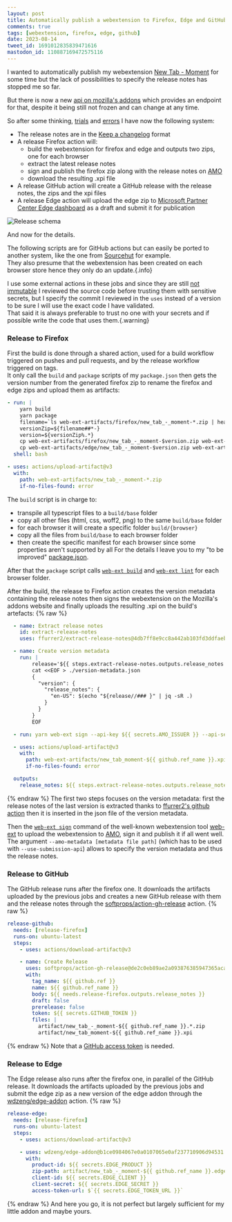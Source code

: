 ```yaml
---
layout: post
title: Automatically publish a webextension to Firefox, Edge and GitHub
comments: true
tags: [webextension, firefox, edge, github]
date: 2023-08-14
tweet_id: 1691012835839471616
mastodon_id: 110887169472575116
---
```


I wanted to automatically publish my webextension [New Tab - Moment](https://github.com/laedit/new-tab-moment) for some time but the lack of possibilities to specify the release notes has stopped me so far.

But there is now a new [api on mozilla's addons](https://addons-server.readthedocs.io/en/latest/topics/api/addons.html) which provides an endpoint for that, despite it being still not frozen and can change at any time.  

So after some thinking, [trials](https://github.com/mozilla/web-ext/issues/2686) and [errors](https://github.com/mozilla/web-ext/issues/2691) I have now the following system:

- The release notes are in the [Keep a changelog](https://keepachangelog.com) format
- A release Firefox action will:
  - build the webextension for firefox and edge and outputs two zips, one for each browser
  - extract the latest release notes
  - sign and publish the firefox zip along with the release notes on [AMO](https://addons.mozilla.org/)
  - download the resulting .xpi file
- A release GitHub action will create a GitHub release with the release notes, the zips and the xpi files
- A release Edge action will upload the edge zip to [Microsoft Partner Center Edge dashboard](https://partner.microsoft.com/en-us/dashboard/microsoftedge/overview) as a draft and submit it for publication

![Release schema](/resources/automatically-publish-webextension-to-firefox-edge-and-github/Release-schema.png)

And now for the details.

The following scripts are for GitHub actions but can easily be ported to another system, like the one from [Sourcehut](https://sourcehut.org/) for example.  
They also presume that the webextension has been created on each browser store hence they only do an update.{.info}

I use some external actions in these jobs and since they are still [not immutable](https://github.com/github/roadmap/issues/592) I reviewed the source code before trusting them with sensitive secrets, but I specify the commit I reviewed in the `uses` instead of a version to be sure I will use the exact code I have validated.  
That said it is always preferable to trust no one with your secrets and if possible write the code that uses them.{.warning}

### Release to Firefox
First the build is done through a shared action, used for a build workflow triggered on pushes and pull requests, and by the release workflow triggered on tags.  
It only call the `build` and `package` scripts of my `package.json` then gets the version number from the generated firefox zip to rename the firefox and edge zips and upload them as artifacts:

```yml
- run: |
    yarn build
    yarn package
    filename=`ls web-ext-artifacts/firefox/new_tab_-_moment-*.zip | head`
    versionZip=${filename##*-}
    version=${versionZip%.*}
    cp web-ext-artifacts/firefox/new_tab_-_moment-$version.zip web-ext-artifacts/new_tab_-_moment-$version.firefox.zip
    cp web-ext-artifacts/edge/new_tab_-_moment-$version.zip web-ext-artifacts/new_tab_-_moment-$version.edge.zip
  shell: bash

- uses: actions/upload-artifact@v3
  with:
    path: web-ext-artifacts/new_tab_-_moment-*.zip
    if-no-files-found: error
```

The `build` script is in charge to:
- transpile all typescript files to a `build/base` folder
- copy all other files (html, css, woff2, png) to the same `build/base` folder
- for each browser it will create a specific folder `build/{browser}`
- copy all the files from `build/base` to each browser folder
- then create the specific manifest for each browser since some properties aren't supported by all
For the details I leave you to my "to be improved" [package.json](https://github.com/laedit/new-tab-moment/blob/master/package.json).

After that the `package` script calls [`web-ext build`](https://extensionworkshop.com/documentation/develop/web-ext-command-reference/#web-ext-build) and [`web-ext lint`](https://extensionworkshop.com/documentation/develop/web-ext-command-reference/#web-ext-lint) for each browser folder.

After the build, the release to Firefox action creates the version metadata containing the release notes then signs the webextension on the Mozilla's addons website and finally uploads the resulting .xpi on the build's artefacts:
{% raw %}
```yml
  - name: Extract release notes
    id: extract-release-notes
    uses: ffurrer2/extract-release-notes@4db7ff8e9cc8a442ab103fd3ddfaebd0f8f36e4c

  - name: Create version metadata
    run: |
        release='${{ steps.extract-release-notes.outputs.release_notes }}'
        cat <<EOF > ./version-metadata.json
        {
          "version": {
            "release_notes": {
              "en-US": $(echo "${release//### }" | jq -sR .)
            }
          }
        }
        EOF

  - run: yarn web-ext sign --api-key ${{ secrets.AMO_ISSUER }} --api-secret ${{ secrets.AMO_SECRET }} --use-submission-api --channel=listed --source-dir build/firefox --amo-metadata ./version-metadata.json

  - uses: actions/upload-artifact@v3
    with:
      path: web-ext-artifacts/new_tab_moment-${{ github.ref_name }}.xpi
      if-no-files-found: error

  outputs:
    release_notes: ${{ steps.extract-release-notes.outputs.release_notes }}
```
{% endraw %}
The first two steps focuses on the version metadata: first the release notes of the last version is extracted thanks to [ffurrer2's github action](https://github.com/ffurrer2/extract-release-notes/) then it is inserted in the json file of the version metadata.

Then the [`web-ext sign`](https://extensionworkshop.com/documentation/develop/web-ext-command-reference/#web-ext-sign) command of the well-known webextension tool [web-ext](https://extensionworkshop.com/documentation/develop/getting-started-with-web-ext/) to upload the webextension to [AMO](https://addons.mozilla.org/), sign it and publish it if all went well.  
The argument `--amo-metadata [metadata file path]` (which has to be used with `--use-submission-api`) allows to specify the version metadata and thus the release notes.

### Release to GitHub
The GitHub release runs after the firefox one. It downloads the artifacts uploaded by the previous jobs and creates a new GitHub release with them and the release notes through the [softprops/action-gh-release](https://github.com/softprops/action-gh-release) action.
{% raw %}
```yml
release-github:
  needs: [release-firefox]
  runs-on: ubuntu-latest
  steps:
    - uses: actions/download-artifact@v3

    - name: Create Release
      uses: softprops/action-gh-release@de2c0eb89ae2a093876385947365aca7b0e5f844
      with:
        tag_name: ${{ github.ref }}
        name: ${{ github.ref_name }}
        body: ${{ needs.release-firefox.outputs.release_notes }}
        draft: false
        prerelease: false
        token: ${{ secrets.GITHUB_TOKEN }}
        files: |
          artifact/new_tab_-_moment-${{ github.ref_name }}.*.zip
          artifact/new_tab_moment-${{ github.ref_name }}.xpi
```
{% endraw %}
Note that a [GitHub access token](https://docs.github.com/en/authentication/keeping-your-account-and-data-secure/managing-your-personal-access-tokens) is needed.

### Release to Edge
The Edge release also runs after the firefox one, in parallel of the GitHub release. It downloads the artifacts uploaded by the previous jobs and submit the edge zip as a new version of the edge addon through the [wdzeng/edge-addon](https://github.com/wdzeng/edge-addon) action.
{% raw %}
```yml
release-edge:
  needs: [release-firefox]
  runs-on: ubuntu-latest
  steps:
    - uses: actions/download-artifact@v3

    - uses: wdzeng/edge-addon@b1ce0984067e0a0107065e0af237710906d94531
      with:
        product-id: ${{ secrets.EDGE_PRODUCT }}
        zip-path: artifact/new_tab_-_moment-${{ github.ref_name }}.edge.zip
        client-id: ${{ secrets.EDGE_CLIENT }}
        client-secret: ${{ secrets.EDGE_SECRET }}
        access-token-url: $`{{ secrets.EDGE_TOKEN_URL }}`
```
{% endraw %}
And here you go, it is not perfect but largely sufficient for my little addon and maybe yours.